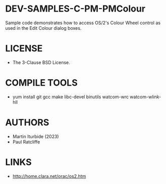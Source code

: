 DEV-SAMPLES-C-PM-PMColour
===============
Sample code demonstrates how to access OS/2's Colour Wheel control as used in the Edit Colour dialog boxes.

LICENSE
===============
- The 3-Clause BSD License.

COMPILE TOOLS
===============
* yum install git gcc make libc-devel binutils watcom-wrc watcom-wlink-hll

AUTHORS
===============
* Martin Iturbide (2023)
* Paul Ratcliffe

LINKS
===============
* http://home.clara.net/orac/os2.htm
